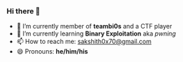 ### Hi there 👋


- 🔭 I’m currently member of **teambi0s** and a CTF player
- 🌱 I’m currently learning **Binary Exploitation** aka _pwning_
- 📫 How to reach me: sakshith0x70@gmail.com
- 😄 Pronouns: **he/him/his**


